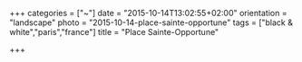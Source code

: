 +++
categories = ["~"]
date = "2015-10-14T13:02:55+02:00"
orientation = "landscape"
photo = "2015-10-14-place-sainte-opportune"
tags = ["black & white","paris","france"]
title = "Place Sainte-Opportune"

+++
